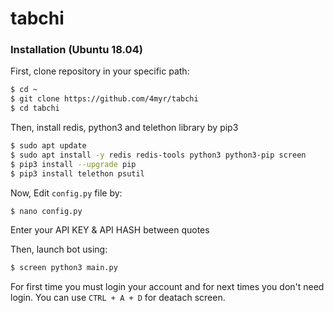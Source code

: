 # tabchi

### Installation (Ubuntu 18.04)

First, clone repository in your specific path:
```sh
$ cd ~
$ git clone https://github.com/4myr/tabchi
$ cd tabchi
```

Then, install redis, python3 and telethon library by pip3
```sh
$ sudo apt update
$ sudo apt install -y redis redis-tools python3 python3-pip screen
$ pip3 install --upgrade pip
$ pip3 install telethon psutil
```

Now, Edit `config.py` file by:
```sh
$ nano config.py
``` 
Enter your API KEY & API HASH between quotes

Then, launch bot using:
```sh
$ screen python3 main.py
```

For first time you must login your account and for next times you don't need login.
You can use `CTRL + A + D` for deatach screen.
